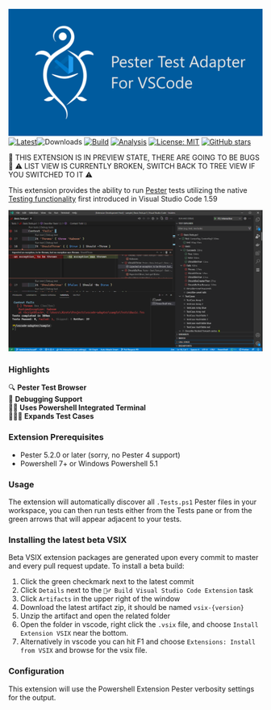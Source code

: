 ![Pester Test Adapter for Visual Studio Code](images/social-preview.png)
[![Latest](https://img.shields.io/github/v/release/pester/vscode-adapter?label=latest&sort=semver&style=flat-square)](https://github.com/pester/vscode-adapter/releases)![Downloads](https://img.shields.io/github/downloads/pester/vscode-adapter/latest/total?sort=semver&style=flat-square&label=downloads)
[![Build](https://img.shields.io/github/workflow/status/pester/vscode-adapter/%F0%9F%91%B7%E2%80%8D%E2%99%82%EF%B8%8F%20Build%20Visual%20Studio%20Code%20Extension)](https://github.com/pester/vscode-adapter/actions/workflows/ci.yml)
[![Analysis](https://img.shields.io/github/workflow/status/pester/vscode-adapter/%F0%9F%94%8E%20CodeQL/main?label=codeQL&style=flat-square)](https://github.com/pester/vscode-adapter/actions/workflows/codeql-analysis.yml)
[![License: MIT](https://img.shields.io/npm/l/tslog?logo=tslog&style=flat-square)](https://tldrlegal.com/license/mit-license)
[![GitHub stars](https://img.shields.io/github/stars/pester/vscode-adapter?style=social)](https://github.com/pester/vscode-adapter)

🚧 THIS EXTENSION IS IN PREVIEW STATE, THERE ARE GOING TO BE BUGS 🚧
⚠️ LIST VIEW IS CURRENTLY BROKEN, SWITCH BACK TO TREE VIEW IF YOU SWITCHED TO IT ⚠️

This extension provides the ability to run [Pester](https://pester.dev/) tests utilizing the native
[Testing functionality](https://code.visualstudio.com/updates/v1_59#_testing-apis) first introduced in Visual Studio Code 1.59

![Example](images/2021-08-07-08-06-26.png)

### Highlights

🔍 **Pester Test Browser** <br>
🐞 **Debugging Support** <br>
👩‍💻 **Uses Powershell Integrated Terminal** <br>
👨‍👧‍👦 **Expands Test Cases** <br>

### Extension Prerequisites

- Pester 5.2.0 or later (sorry, no Pester 4 support)
- Powershell 7+ or Windows Powershell 5.1

### Usage

The extension will automatically discover all `.Tests.ps1` Pester files in your workspace, you can then run tests either
from the Tests pane or from the green arrows that will appear adjacent to your tests.

### Installing the latest beta VSIX

Beta VSIX extension packages are generated upon every commit to master and every pull request update. To install a beta build:

1. Click the green checkmark next to the latest commit
1. Click `Details` next to the `👷‍♂️ Build Visual Studio Code Extension` task
1. Click `Artifacts` in the upper right of the window
1. Download the latest artifact zip, it should be named `vsix-{version}`
1. Unzip the artifact and open the related folder
1. Open the folder in vscode, right click the `.vsix` file, and choose `Install Extension VSIX` near the bottom.
1. Alternatively in vscode you can hit F1 and choose `Extensions: Install from VSIX` and browse for the vsix file.

### Configuration

This extension will use the Powershell Extension Pester verbosity settings for the output.
